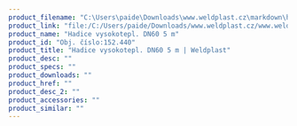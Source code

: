 ```yaml
---
product_filename: "C:\Users\paide\Downloads\www.weldplast.cz\markdown\hadice-vysokotepl-dn60-5-m.md"
product_link: "file:/C:/Users/paide/Downloads/www.weldplast.cz/www.weldplast.cz/hadice-vysokotepl-dn60-5-m"
product_name: "Hadice vysokotepl. DN60 5 m"
product_id: "Obj. číslo:152.440"
product_title: "Hadice vysokotepl. DN60 5 m | Weldplast"
product_desc: ""
product_specs: ""
product_downloads: ""
product_href: ""
product_desc_2: ""
product_accessories: ""
product_similar: ""
---
```

